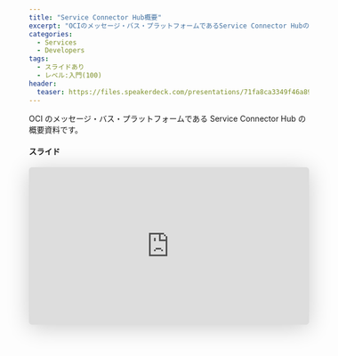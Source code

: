 ```yaml
---
title: "Service Connector Hub概要"
excerpt: "OCIのメッセージ・バス・プラットフォームであるService Connector Hubの概要資料です。"
categories:
  - Services
  - Developers
tags:
  - スライドあり
  - レベル:入門(100)
header:
  teaser: https://files.speakerdeck.com/presentations/71fa8ca3349f46a89bd1ba2ccdcf7633/slide_0.jpg?2158707
---
```


OCI のメッセージ・バス・プラットフォームである Service Connector Hub の概要資料です。

#### スライド

<div style="max-width:768px">

<!-- Speakerdeckから Embeded リンクを取得して貼り付け (ここから) -->
<iframe class="speakerdeck-iframe" frameborder="0" src="https://speakerdeck.com/player/71fa8ca3349f46a89bd1ba2ccdcf7633" title="Service Connector Hub ご紹介" allowfullscreen="true" mozallowfullscreen="true" webkitallowfullscreen="true" style="border: 0px; background: padding-box padding-box rgba(0, 0, 0, 0.1); margin: 0px; padding: 0px; border-radius: 6px; box-shadow: rgba(0, 0, 0, 0.2) 0px 5px 40px; width: 100%; height: auto; aspect-ratio: 560 / 315;" data-ratio="1.7777777777777777"></iframe>
<!-- Speakerdeckから Embeded リンクを取得して貼り付け (ここまで) -->

</div>
